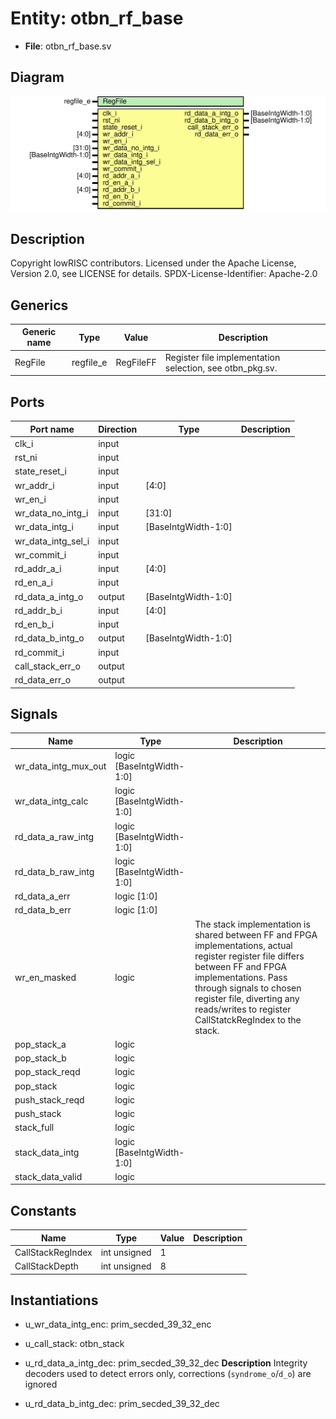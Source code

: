 # Entity: otbn_rf_base

- **File**: otbn_rf_base.sv
## Diagram

![Diagram](otbn_rf_base.svg "Diagram")
## Description

Copyright lowRISC contributors.
 Licensed under the Apache License, Version 2.0, see LICENSE for details.
 SPDX-License-Identifier: Apache-2.0
 
## Generics

| Generic name | Type      | Value     | Description                                               |
| ------------ | --------- | --------- | --------------------------------------------------------- |
| RegFile      | regfile_e | RegFileFF | Register file implementation selection, see otbn_pkg.sv.  |
## Ports

| Port name          | Direction | Type                | Description |
| ------------------ | --------- | ------------------- | ----------- |
| clk_i              | input     |                     |             |
| rst_ni             | input     |                     |             |
| state_reset_i      | input     |                     |             |
| wr_addr_i          | input     | [4:0]               |             |
| wr_en_i            | input     |                     |             |
| wr_data_no_intg_i  | input     | [31:0]              |             |
| wr_data_intg_i     | input     | [BaseIntgWidth-1:0] |             |
| wr_data_intg_sel_i | input     |                     |             |
| wr_commit_i        | input     |                     |             |
| rd_addr_a_i        | input     | [4:0]               |             |
| rd_en_a_i          | input     |                     |             |
| rd_data_a_intg_o   | output    | [BaseIntgWidth-1:0] |             |
| rd_addr_b_i        | input     | [4:0]               |             |
| rd_en_b_i          | input     |                     |             |
| rd_data_b_intg_o   | output    | [BaseIntgWidth-1:0] |             |
| rd_commit_i        | input     |                     |             |
| call_stack_err_o   | output    |                     |             |
| rd_data_err_o      | output    |                     |             |
## Signals

| Name                 | Type                      | Description                                                                                                                                                                                                                                                               |
| -------------------- | ------------------------- | ------------------------------------------------------------------------------------------------------------------------------------------------------------------------------------------------------------------------------------------------------------------------- |
| wr_data_intg_mux_out | logic [BaseIntgWidth-1:0] |                                                                                                                                                                                                                                                                           |
| wr_data_intg_calc    | logic [BaseIntgWidth-1:0] |                                                                                                                                                                                                                                                                           |
| rd_data_a_raw_intg   | logic [BaseIntgWidth-1:0] |                                                                                                                                                                                                                                                                           |
| rd_data_b_raw_intg   | logic [BaseIntgWidth-1:0] |                                                                                                                                                                                                                                                                           |
| rd_data_a_err        | logic [1:0]               |                                                                                                                                                                                                                                                                           |
| rd_data_b_err        | logic [1:0]               |                                                                                                                                                                                                                                                                           |
| wr_en_masked         | logic                     | The stack implementation is shared between FF and FPGA implementations, actual register register file differs between FF and FPGA implementations. Pass through signals to chosen register file, diverting any reads/writes to register CallStatckRegIndex to the stack.  |
| pop_stack_a          | logic                     |                                                                                                                                                                                                                                                                           |
| pop_stack_b          | logic                     |                                                                                                                                                                                                                                                                           |
| pop_stack_reqd       | logic                     |                                                                                                                                                                                                                                                                           |
| pop_stack            | logic                     |                                                                                                                                                                                                                                                                           |
| push_stack_reqd      | logic                     |                                                                                                                                                                                                                                                                           |
| push_stack           | logic                     |                                                                                                                                                                                                                                                                           |
| stack_full           | logic                     |                                                                                                                                                                                                                                                                           |
| stack_data_intg      | logic [BaseIntgWidth-1:0] |                                                                                                                                                                                                                                                                           |
| stack_data_valid     | logic                     |                                                                                                                                                                                                                                                                           |
## Constants

| Name              | Type         | Value | Description |
| ----------------- | ------------ | ----- | ----------- |
| CallStackRegIndex | int unsigned | 1     |             |
| CallStackDepth    | int unsigned | 8     |             |
## Instantiations

- u_wr_data_intg_enc: prim_secded_39_32_enc
- u_call_stack: otbn_stack
- u_rd_data_a_intg_dec: prim_secded_39_32_dec
**Description**
Integrity decoders used to detect errors only, corrections (`syndrome_o`/`d_o`) are ignored

- u_rd_data_b_intg_dec: prim_secded_39_32_dec
